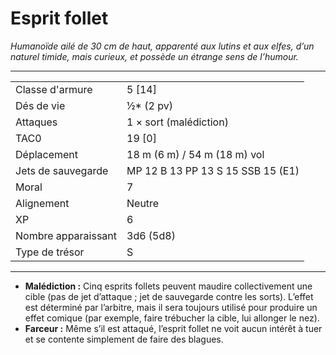 # Esprit follet


*Humanoïde ailé de 30 cm de haut, apparenté aux lutins et aux elfes,
d’un naturel timide, mais curieux, et possède un étrange sens de
l’humour.*

-----

|                     |                                   |
| ------------------- | --------------------------------- |
| Classe d'armure     | 5 \[14\]                          |
| Dés de vie          | ½\* (2 pv)                        |
| Attaques            | 1 × sort (malédiction)            |
| TAC0                | 19 \[0\]                          |
| Déplacement         | 18 m (6 m) / 54 m (18 m) vol      |
| Jets de sauvegarde  | MP 12 B 13 PP 13 S 15 SSB 15 (E1) |
| Moral               | 7                                 |
| Alignement          | Neutre                            |
| XP                  | 6                                 |
| Nombre apparaissant | 3d6 (5d8)                         |
| Type de trésor      | S                                 |

-----

  - **Malédiction :** Cinq esprits follets peuvent maudire
    collectivement une cible (pas de jet d’attaque ; jet de sauvegarde
    contre les sorts). L’effet est déterminé par l’arbitre, mais il sera
    toujours utilisé pour produire un effet comique (par exemple, faire
    trébucher la cible, lui allonger le nez).
  - **Farceur :** Même s’il est attaqué, l’esprit follet ne voit aucun
    intérêt à tuer et se contente simplement de faire des blagues.